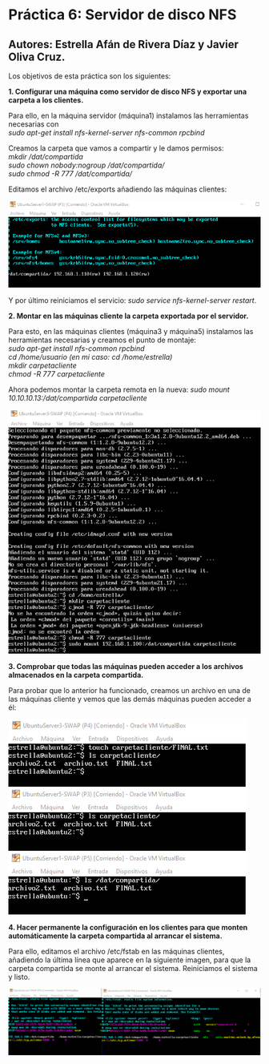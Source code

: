 # Práctica 6: Servidor de disco NFS
## Autores: Estrella Afán de Rivera Díaz y Javier Oliva Cruz.


Los objetivos de esta práctica son los siguientes: 

**1. Configurar una máquina como servidor de disco NFS y exportar una carpeta a los clientes.**

Para ello, en la máquina servidor (máquina1) instalamos las herramientas necesarias con  
*sudo apt-get install nfs-kernel-server nfs-common rpcbind*

Creamos la carpeta que vamos a compartir y le damos permisos:  
*mkdir /dat/compartida  
sudo chown nobody:nogroup /dat/compartida/  
sudo chmod -R 777 /dat/compartida/*  

Editamos el archivo /etc/exports añadiendo las máquinas clientes:

![img](https://github.com/estrella415/SWAP/blob/master/Practica6/1.png)

Y por último reiniciamos el servicio: *sudo service nfs-kernel-server restart*.

**2. Montar en las máquinas cliente la carpeta exportada por el servidor.**

Para esto, en las máquinas clientes (máquina3 y máquina5) instalamos las herramientas necesarias y creamos el punto de montaje:  
*sudo apt-get install nfs-common rpcbind  
cd /home/usuario (en mi caso: cd /home/estrella)  
mkdir carpetacliente  
chmod -R 777 carpetacliente*

Ahora podemos montar la carpeta remota en la nueva: *sudo mount 10.10.10.13:/dat/compartida carpetacliente*

![img](https://github.com/estrella415/SWAP/blob/master/Practica6/2.png)

**3. Comprobar que todas las máquinas pueden acceder a los archivos almacenados en la carpeta compartida.**

Para probar que lo anterior ha funcionado, creamos un archivo en una de las máquinas cliente y vemos que las demás máquinas pueden acceder a él:

![img](https://github.com/estrella415/SWAP/blob/master/Practica6/4.png)

**4. Hacer permanente la configuración en los clientes para que monten automáticamente la carpeta compartida al arrancar el sistema.**

Para ello, editamos el archivo /etc/fstab en las máquinas clientes, añadiendo la última línea que aparece en la siguiente imagen, 
para que la carpeta compartida se monte al arrancar el sistema. Reiniciamos el sistema y listo.

![img](https://github.com/estrella415/SWAP/blob/master/Practica6/3.png)


